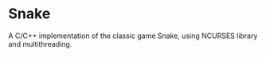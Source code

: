 # Snake
A C/C++ implementation of the classic game Snake, using NCURSES library and multithreading.
